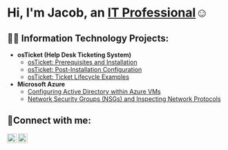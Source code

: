 <h1>Hi, I'm Jacob, an <a href="https://linkedin.com/in/jacob-oquendo-b8359323a">IT Professional</a>☺</h1>

<h2>👨‍💻 Information Technology Projects:</h2>

- <b>osTicket (Help Desk Ticketing System)</b>
  - [osTicket: Prerequisites and Installation](https://github.com/#/osticket-prereqs)
  - [osTicket: Post-Installation Configuration](https://github.com/#/post-install-config)
  - [osTicket: Ticket Lifecycle Examples](https://github.com/#/ticket-lifecycle)
- <b>Microsoft Azure</b>
  - [Configuring Active Directory within Azure VMs](https://github.com/#/configure-ad)
  - [Network Security Groups (NSGs) and Inspecting Network Protocols](https://github.com/#/azure-network-protocols)

<h2>🤳Connect with me:</h2>

[<img align="left" alt="Jacob | Twitter" width="22px" src="https://cdn.jsdelivr.net/npm/simple-icons@v3/icons/twitter.svg" />][twitter]
[<img align="left" alt="Jacob | LinkedIn" width="22px" src="https://cdn.jsdelivr.net/npm/simple-icons@v3/icons/linkedin.svg" />][linkedin]


[twitter]: https://twitter.com/8hozumi8
[linkedin]: https://linkedin.com/in/jacob-oquendo-b8359323a
